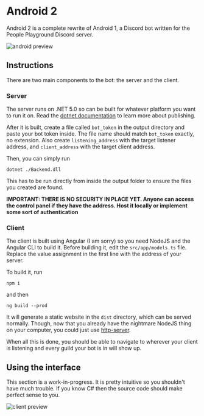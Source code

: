 # Android 2

Android 2 is a complete rewrite of Android 1, a Discord bot written for the People Playground Discord server.

![android preview](https://i.imgur.com/n3oKwy9.png)

## Instructions

There are two main components to the bot: the server and the client.

### Server

The server runs on .NET 5.0 so can be built for whatever platform you want to run it on. Read the [dotnet documentation](https://docs.microsoft.com/en-us/dotnet/core/tools/dotnet-publish) to learn more about publishing.

After it is built, create a file called `bot_token` in the output directory and paste your bot token inside. The file name should match `bot_token` exactly, no extension.
Also create `listening_address` with the target listener address, and `client_address` with the target client address.

Then, you can simply run

`dotnet ./Backend.dll`

This has to be run directly from inside the output folder to ensure the files you created are found.

**IMPORTANT: THERE IS NO SECURITY IN PLACE YET. Anyone can access the control panel if they have the address.
Host it locally or implement some sort of authentication**

### Client

The client is built using Angular (I am sorry) so you need NodeJS and the Angular CLI to build it. Before building it, edit the `src/app/models.ts` file.
Replace the value assignment in the first line with the address of your server.

To build it, run

`npm i`

and then

`ng build --prod`

It will generate a static website in the `dist` directory, which can be served normally. Though, now that you already have the nightmare NodeJS thing on your computer, you could just use [http-server](https://github.com/http-party/http-server).

When all this is done, you should be able to navigate to wherever your client is listening and every guild your bot is in will show up.

## Using the interface

This section is a work-in-progress. It is pretty intuitive so you shouldn't have much trouble. If you know C# then the source code should make perfect sense to you.

![client preview](https://i.postimg.cc/ryzfXHxZ/image.png)
